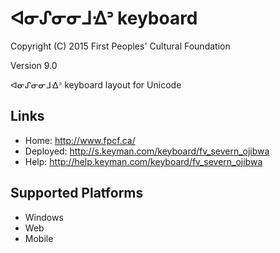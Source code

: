 ᐊᓂᔑᓂᓂᒧᐎᐣ keyboard
======================

Copyright (C) 2015 First Peoples' Cultural Foundation

Version 9.0

ᐊᓂᔑᓂᓂᒧᐎᐣ keyboard layout for Unicode

Links
-----

 * Home:     <http://www.fpcf.ca/>
 * Deployed: <http://s.keyman.com/keyboard/fv_severn_ojibwa>
 * Help:     <http://help.keyman.com/keyboard/fv_severn_ojibwa>
 
Supported Platforms
-------------------

 * Windows
 * Web
 * Mobile
